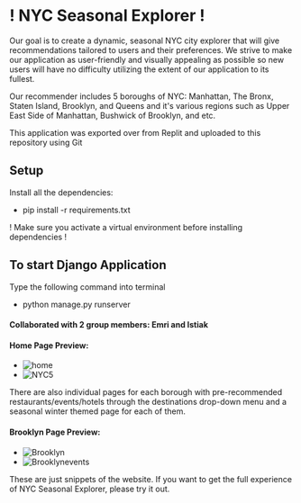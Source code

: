# ! NYC Seasonal Explorer !

Our goal is to create a dynamic, seasonal NYC city explorer that will give recommendations tailored to users and their preferences. We strive to make our application as user-friendly and visually appealing as possible so new users will have no difficulty utilizing the extent of our application to its fullest.

Our recommender includes 5 boroughs of NYC: Manhattan, The Bronx, Staten Island, Brooklyn, and Queens and it's various regions such as Upper East Side of Manhattan, Bushwick of Brooklyn, and etc.

This application was exported over from Replit and uploaded to this repository using Git

## Setup
Install all the dependencies:
- pip install -r requirements.txt

! Make sure you activate a virtual environment before installing dependencies !

## To start Django Application

Type the following command into terminal 

- python manage.py runserver 

#### Collaborated with 2 group members: Emri and Istiak

#### Home Page Preview:

- ![home](https://github.com/darrencodes0/NYC-Seasonal-Explorer/assets/126924973/4406e813-00b8-48c7-ac65-9088291b41ed)
- ![NYC5](https://github.com/darrencodes0/NYC-Seasonal-Explorer/assets/126924973/8302db18-964b-49ec-af4d-40e28a2c18c8)

There are also individual pages for each borough with pre-recommended restaurants/events/hotels through the destinations drop-down menu and a seasonal winter themed page for each of them.

#### Brooklyn Page Preview:

- ![Brooklyn](https://github.com/darrencodes0/NYC-Seasonal-Explorer/assets/126924973/a862005a-c5db-48e6-9922-ab49ffd4315b)
- ![Brooklynevents](https://github.com/darrencodes0/NYC-Seasonal-Explorer/assets/126924973/3afc9239-33b8-4470-ab59-b87c6b8ec163)

These are just snippets of the website. If you want to get the full experience of NYC Seasonal Explorer, please try it out. 
